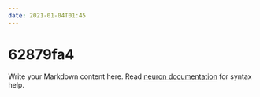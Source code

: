```yaml
---
date: 2021-01-04T01:45
---
```


# 62879fa4

Write your Markdown content here. Read [neuron documentation](https://neuron.zettel.page/2011404.html) for syntax help.

